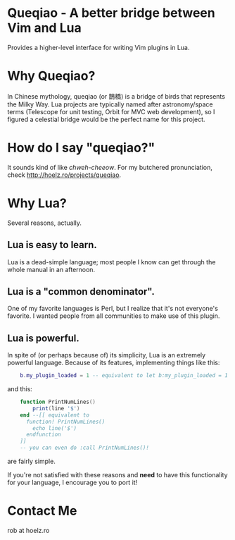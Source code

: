 # Queqiao - A better bridge between Vim and Lua

Provides a higher-level interface for writing Vim plugins in Lua.

# Why Queqiao?

In Chinese mythology, queqiao (or 鵲橋) is a bridge of birds that represents the Milky Way.  Lua projects
are typically named after astronomy/space terms (Telescope for unit testing, Orbit for MVC web development),
so I figured a celestial bridge would be the perfect name for this project.

# How do I say "queqiao?"

It sounds kind of like _chweh-cheeow_.  For my butchered pronunciation, check http://hoelz.ro/projects/queqiao.

# Why Lua?

Several reasons, actually.

## Lua is easy to learn.

Lua is a dead-simple language; most people I know can get through the whole manual in an afternoon.

## Lua is a "common denominator".

One of my favorite languages is Perl, but I realize that it's not everyone's favorite.  I wanted people from
all communities to make use of this plugin.

## Lua is powerful.

In spite of (or perhaps because of) its simplicity, Lua is an extremely powerful language.  Because of its features,
implementing things like this:

```lua
    b.my_plugin_loaded = 1 -- equivalent to let b:my_plugin_loaded = 1
```

and this:

```lua
    function PrintNumLines()
        print(line '$')
    end --[[ equivalent to
      function! PrintNumLines()
        echo line('$')
      endfunction
    ]]
    -- you can even do :call PrintNumLines()!
```

are fairly simple.

If you're not satisfied with these reasons and **need** to have this functionality for your language, I encourage
you to port it!

# Contact Me

rob at hoelz.ro
